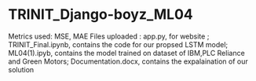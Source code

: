 # TRINIT_Django-boyz_ML04
Metrics used: MSE, MAE
Files uploaded : app.py, for website ; 
TRINIT_Final.ipynb, contains the code for our propsed LSTM model; ML04(1).ipyb, contains the model trained on dataset of IBM,PLC Reliance and Green Motors; Documentation.docx, contains the expalaination of our solution
